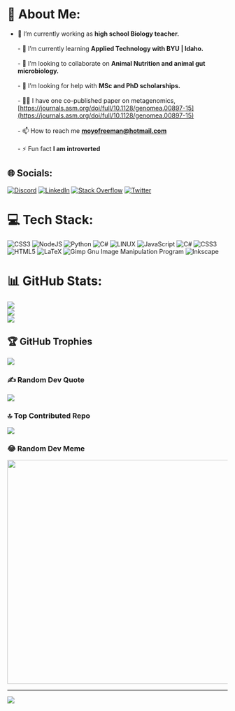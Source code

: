 # 💫 About Me:
- 🔭 I’m currently working as **high school Biology teacher.**<br><br>- 🌱 I’m currently learning **Applied Technology with BYU | Idaho.**<br><br>- 👯 I’m looking to collaborate on **Animal Nutrition and animal gut microbiology.**<br><br>- 🤝 I’m looking for help with **MSc and PhD scholarships.**<br><br>- 👨‍💻 I have one co-published paper on metagenomics, [https://journals.asm.org/doi/full/10.1128/genomea.00897-15](https://journals.asm.org/doi/full/10.1128/genomea.00897-15)<br><br>- 📫 How to reach me **moyofreeman@hotmail.com**<br><br>- ⚡ Fun fact **I am introverted**


## 🌐 Socials:
[![Discord](https://img.shields.io/badge/Discord-%237289DA.svg?logo=discord&logoColor=white)](https://discord.gg/sirfmoyo) [![LinkedIn](https://img.shields.io/badge/LinkedIn-%230077B5.svg?logo=linkedin&logoColor=white)](https://linkedin.com/in/moyofreeman) [![Stack Overflow](https://img.shields.io/badge/-Stackoverflow-FE7A16?logo=stack-overflow&logoColor=white)](https://stackoverflow.com/users/moyo-freeman) [![Twitter](https://img.shields.io/badge/Twitter-%231DA1F2.svg?logo=Twitter&logoColor=white)](https://twitter.com/rrankosiyabo) 

# 💻 Tech Stack:
![CSS3](https://img.shields.io/badge/css3-%231572B6.svg?style=for-the-badge&logo=css3&logoColor=white) ![NodeJS](https://img.shields.io/badge/node.js-6DA55F?style=for-the-badge&logo=node.js&logoColor=white) ![Python](https://img.shields.io/badge/python-3670A0?style=for-the-badge&logo=python&logoColor=ffdd54) ![C#](https://img.shields.io/badge/c%23-%23239120.svg?style=for-the-badge&logo=c-sharp&logoColor=white) ![LINUX](https://img.shields.io/badge/Linux-FCC624?style=for-the-badge&logo=linux&logoColor=black) ![JavaScript](https://img.shields.io/badge/javascript-%23323330.svg?style=for-the-badge&logo=javascript&logoColor=%23F7DF1E) ![C#](https://img.shields.io/badge/c%23-%23239120.svg?style=for-the-badge&logo=c-sharp&logoColor=white) ![CSS3](https://img.shields.io/badge/css3-%231572B6.svg?style=for-the-badge&logo=css3&logoColor=white) ![HTML5](https://img.shields.io/badge/html5-%23E34F26.svg?style=for-the-badge&logo=html5&logoColor=white) ![LaTeX](https://img.shields.io/badge/latex-%23008080.svg?style=for-the-badge&logo=latex&logoColor=white) ![Gimp Gnu Image Manipulation Program](https://img.shields.io/badge/Gimp-657D8B?style=for-the-badge&logo=gimp&logoColor=FFFFFF) ![Inkscape](https://img.shields.io/badge/Inkscape-e0e0e0?style=for-the-badge&logo=inkscape&logoColor=080A13)
# 📊 GitHub Stats:
![](https://github-readme-stats.vercel.app/api?username=sirfmoyo&theme=monokai&hide_border=true&include_all_commits=true&count_private=true)<br/>
![](https://github-readme-streak-stats.herokuapp.com/?user=sirfmoyo&theme=monokai&hide_border=true)<br/>
![](https://github-readme-stats.vercel.app/api/top-langs/?username=sirfmoyo&theme=monokai&hide_border=true&include_all_commits=true&count_private=true&layout=compact)

## 🏆 GitHub Trophies
![](https://github-profile-trophy.vercel.app/?username=sirfmoyo&theme=onedark&no-frame=false&no-bg=false&margin-w=4)

### ✍️ Random Dev Quote
![](https://quotes-github-readme.vercel.app/api?type=horizontal&theme=radical)

### 🔝 Top Contributed Repo
![](https://github-contributor-stats.vercel.app/api?username=sirfmoyo&limit=5&theme=dark&combine_all_yearly_contributions=true)

### 😂 Random Dev Meme
<img src="https://rm.up.railway.app/" width="512px"/>

---
[![](https://visitcount.itsvg.in/api?id=sirfmoyo&icon=1&color=9)](https://visitcount.itsvg.in)

<!-- Proudly created with GPRM ( https://gprm.itsvg.in ) -->
